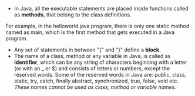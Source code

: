 - In Java, all the executable statements are placed inside functions called as **methods**, that belong to the class definitions.

For example, in the helloworld.java program, there is only one static method named as main, which is the first method that gets executed in a Java program.

* Any set of statements in between "{" and "}" define a **block**.
* The name of a class, method or any variable in Java, is called as **identifier**, which can be any string of characters beginning with a letter (or with an _ or $) and consists of letters or numbers, except the reserved words.
Some of the reserved words in Java are: public, class, static, try, catch, finally abstract, synchronized, true, false, void etc. *These names cannot be used as class, method or variable names.*
